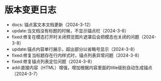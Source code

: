 # 版本变更日志

-   docs: 锚点富文本文档更新（2024-3-12）
-   update:当文档没有标题的时候，不显示锚点栏（2024-3-8）
-   fixed:修复在模态打开时关闭预览图片遮罩后会把模态也关闭的问题（2024-3-8）
-   update:锚点内容单行展示，超出部分以省略号显示（2024-3-8）
-   fixed:修复当标题存在行内样式时，锚点列表异常问题（2024-3-8）
-   fixed:修复锚点列表定位问题（2024-3-8）
-   add:直接内容（HTML）增强，增加根据内容里面的title级别自动生成锚点（2024-3-7）
